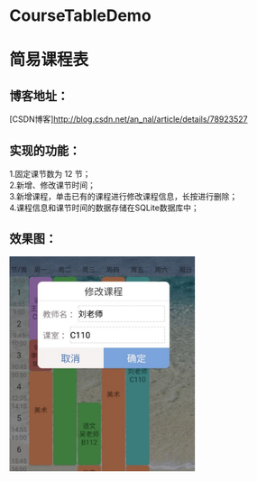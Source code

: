 # CourseTableDemo
简易课程表
==

博客地址：
--
[CSDN博客]http://blog.csdn.net/an_nal/article/details/78923527

实现的功能：
--
1.固定课节数为 12 节； <br>
2.新增、修改课节时间； <br>
3.新增课程，单击已有的课程进行修改课程信息，长按进行删除； <br>
4.课程信息和课节时间的数据存储在SQLite数据库中；<br>

效果图：
--
![](https://github.com/liankin/CourseTableDemo/blob/master/app/src/main/res/drawable/img_result.png)  
